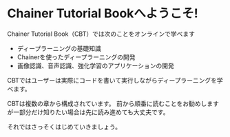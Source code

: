 # Chainer Tutorial Bookへようこそ!

Chainer Tutorial Book（CBT）では次のことをオンラインで学べます

* ディープラーニングの基礎知識
* Chainerを使ったディープラーニングの開発
* 画像認識、音声認識、強化学習のアプリケーションの開発

CBTではユーザーは実際にコードを書いて実行しながらディープラーニングを学べます。

CBTは複数の章から構成されています。
前から順番に読むことをお勧めしますが一部分だけ知りたい場合は先に読み進めても大丈夫です。

それではさっそくはじめていきましょう。
